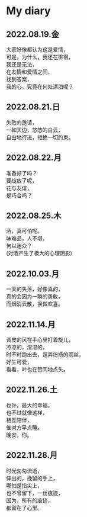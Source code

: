 # My diary

## 2022.08.19.金

大家好像都认为这是爱情，  
可是，为什么，我还在徘徊，  
我还是无法，  
在友情和爱情之间，  
找到答案，  
我的心，究竟在何处漂泊呢？

## 2022.08.21.日

失败的邀请，  
一如天边，悠悠的白云，  
自由地行进，拒绝一切约束。

## 2022.08.22.月

准备好了吗？  
要绽放了呢，  
花与友谊，  
是巧合吗？

## 2022.08.25.木

酒，真可怕呢。  
味难品，人不堪，  
何以迷众？  
(对酒产生了极大的心理阴影)

## 2022.10.03.月

一天的失落，好像真的，  
真的会因为一瞬的勇敢，  
而烟消云散，换做欢喜。

## 2022.11.14.月

调皮的风在手心里打着旋儿，  
凉凉的，湿湿的，  
时不时跑出去，逗弄纷扬的雨丝，  
好生可爱，  
看看，叶也在赞同地点头。

## 2022.11.26.土

也许，最大的幸福，  
也不过就像这样，  
相互陪伴，  
催对方早点睡。  
晚安，你。

## 2022.11.28.月

时光匆匆流逝，  
伸出的，挽留的手上，  
哪怕是指尖上，  
也不曾留下，一丝痕迹，  
因为，所有的痕迹，  
都留在了心里。
